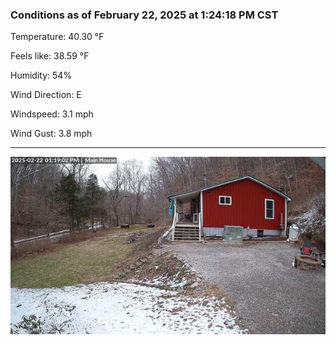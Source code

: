 ### Conditions as of February 22, 2025 at 1:24:18 PM CST 

Temperature: 40.30 &deg;F

Feels like: 38.59 &deg;F

Humidity: 54%

Wind Direction: E

Windspeed: 3.1 mph

Wind Gust: 3.8 mph

---

<img src="./images/latest.jpeg"/>

